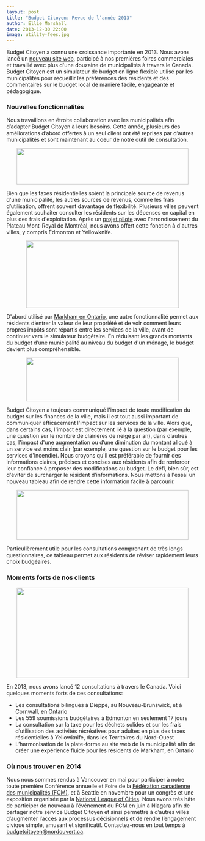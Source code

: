 ```yaml
---
layout: post
title: "Budget Citoyen: Revue de l’année 2013"
author: Ellie Marshall
date: 2013-12-30 22:00
image: utility-fees.jpg
---
```

Budget Citoyen a connu une croissance importante en 2013. Nous avons lancé un [nouveau site web](http://budgetcitoyen.com/), participé à nos premières foires commerciales et travaillé avec plus d'une douzaine de municipalités à travers le Canada. Budget Citoyen est un simulateur de budget en ligne flexible utilisé par les municipalités pour recueillir les préférences des résidents et des commentaires sur le budget local de manière facile, engageante et pédagogique.

### Nouvelles fonctionnalités

Nous travaillons en étroite collaboration avec les municipalités afin d’adapter Budget Citoyen à leurs besoins. Cette année, plusieurs des améliorations d’abord offertes à un seul client ont été reprises par d’autres municipalités et sont maintenant au coeur de notre outil de consultation.

<p style="text-align: center;"><img src="{{ site.baseurl }}/theme/img/blog/utility-fees.jpg" width="450" height="95" alt=""></p>

Bien que les taxes résidentielles soient la principale source de revenus d'une municipalité, les autres sources de revenus, comme les frais d’utilisation, offrent souvent davantage de flexibilité. Plusieurs villes peuvent également souhaiter consulter les résidents sur les dépenses en capital en plus des frais d'exploitation. Après un [projet pilote](http://budgetplateau.com/) avec l'arrondissement du Plateau Mont-Royal de Montréal, nous avons offert cette fonction à d'autres villes, y compris Edmonton et Yellowknife.

<p style="text-align: center;"><img src="{{ site.baseurl }}/theme/img/blog/dynamic-charts.jpg" width="400" height="176" alt=""></p>

D'abord utilisé par [Markham en Ontario](http://markham.citizenbudget.com/), une autre fonctionnalité permet aux résidents d’entrer la valeur de leur propriété et de voir comment leurs propres impôts sont répartis entre les services de la ville, avant de continuer vers le simulateur budgétaire. En réduisant les grands montants du budget d’une municipalité au niveau du budget d'un ménage, le budget devient plus compréhensible.

<p style="text-align: center;"><img src="{{ site.baseurl }}/theme/img/blog/consequence-indicator.jpg" width="400" height="114" alt=""></p>

Budget Citoyen a toujours communiqué l'impact de toute modification du budget sur ​​les finances de la ville, mais il est tout aussi important de communiquer efficacement l'impact sur les services de la ville. Alors que, dans certains cas, l'impact est directement lié à la question (par exemple, une question sur le nombre de clairières de neige par an), dans d’autres cas, l'impact d'une augmentation ou d’une diminution du montant alloué à un service est moins clair (par exemple, une question sur le budget pour les services d'incendie). Nous croyons qu'il est préférable de fournir des informations claires, précises et concises aux résidents afin de renforcer leur confiance à proposer des modifications au budget. Le défi, bien sûr, est d'éviter de surcharger le résident d’informations. Nous mettons à l'essai un nouveau tableau afin de rendre cette information facile à parcourir.

<p style="text-align: center;"><img src="{{ site.baseurl }}/theme/img/blog/summary-table.jpg" width="450" height="131" alt=""></p>

Particulièrement utile pour les consultations comprenant de très longs questionnaires, ce tableau permet aux résidents de réviser rapidement leurs choix budgéaires.

### Moments forts de nos clients

<p style="text-align: center;"><img src="{{ site.baseurl }}/theme/img/blog/client-map-2013.jpg" width="450" height="236" alt=""></p>

En 2013, nous avons lancé 12 consultations à travers le Canada. Voici quelques moments forts de ces consultations:

- Les consultations bilingues à Dieppe, au Nouveau-Brunswick, et à Cornwall, en Ontario
- Les 559 soumissions budgétaires à Edmonton en seulement 17 jours
- La consultation sur la taxe pour les déchets solides et sur les frais d’utilisation des activités récréatives pour adultes en plus des taxes résidentielles à Yellowknife, dans les Territoires du Nord-Ouest
- L’harmonisation de la plate-forme au site web de la municipalité afin de créer une expérience fluide pour les résidents de Markham, en Ontario

### Où nous trouver en 2014

Nous nous sommes rendus à Vancouver en mai pour participer à notre toute première Conférence annuelle et Foire de la [Fédération canadienne des municipalités (FCM)](http://www.fcm.ca/), et à Seattle en novembre pour un congrès et une exposition organisée par la [National League of Cities](http://www.nlc.org/). Nous avons très hâte de participer de nouveau à l’événement du FCM en juin à Niagara afin de partager notre service Budget Citoyen et ainsi permettre à d’autres villes d’augmenter l’accès aux processus décisionnels et de rendre l’engagement civique simple, amusant et significatif. Contactez-nous en tout temps à [budgetcitoyen@nordouvert.ca](mailto:budgetcitoyen@nordouvert.ca).
